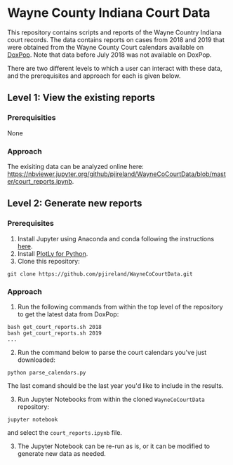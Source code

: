 # Wayne County Indiana Court Data

This repository contains scripts and reports of the Wayne Country Indiana court records.
The data contains reports on cases from 2018 and 2019 that were obtained from the Wayne
County Court calendars available on 
[DoxPop](https://www.doxpop.com/prod/common/ViewCountyDetails?countyId=18177).
Note that data before July 2018 was not available on DoxPop.

There are two different levels to which a user can interact with these data,
and the prerequisites and approach for each is given below.

## Level 1: View the existing reports

### Prerequisities

None

### Approach

The exisiting data can be analyzed online here:
https://nbviewer.jupyter.org/github/pjireland/WayneCoCourtData/blob/master/court_reports.ipynb.

## Level 2: Generate new reports

### Prerequisites

1. Install Jupyter using Anaconda and conda following the instructions
[here](https://jupyter.readthedocs.io/en/latest/install.html#id3).
2. Install [PlotLy for Python](https://plot.ly/python/getting-started/).
3. Clone this repository:

```
git clone https://github.com/pjireland/WayneCoCourtData.git
```

### Approach

1. Run the following commands from within the top level of the repository to get the latest data from DoxPop:

```
bash get_court_reports.sh 2018
bash get_court_reports.sh 2019
...
```

2. Run the command below to parse the court calendars you've just downloaded:

```
python parse_calendars.py
```

The last comand should be the last year you'd like to include in the results.

3. Run Jupyter Notebooks from within the cloned `WayneCoCourtData` repository:

```
jupyter notebook
```

and select the `court_reports.ipynb` file.

3. The Jupyter Notebook can be re-run as is, or it can be modified to generate new data as needed.


